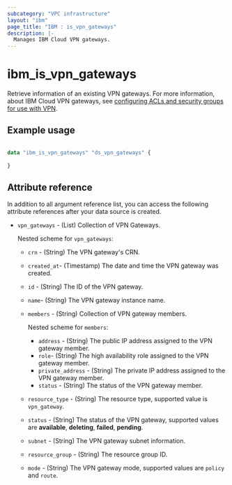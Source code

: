 ```yaml
---
subcategory: "VPC infrastructure"
layout: "ibm"
page_title: "IBM : is_vpn_gateways"
description: |-
  Manages IBM Cloud VPN gateways.
---
```


# ibm_is_vpn_gateways
Retrieve information of an existing VPN gateways. For more information, about IBM Cloud VPN gateways, see [configuring ACLs and security groups for use with VPN](https://cloud.ibm.com/docs/vpc?topic=vpc-acls-security-groups-vpn).


## Example usage

```terraform

data "ibm_is_vpn_gateways" "ds_vpn_gateways" {
  
}

```

## Attribute reference
In addition to all argument reference list, you can access the following attribute references after your data source is created. 

- `vpn_gateways` - (List) Collection of VPN Gateways.

  Nested scheme for `vpn_gateways`:
  - `crn` - (String) The VPN gateway's CRN.
  - `created_at`- (Timestamp) The date and time the VPN gateway was created.
  - `id` - (String) The ID of the VPN gateway.
  - `name`-  (String) The VPN gateway instance name.
  - `members` - (String) Collection of VPN gateway members.

    Nested scheme for `members`:
	  - `address` - (String) The public IP address assigned to the VPN gateway member.
	  - `role`-  (String) The high availability role assigned to the VPN gateway member.
	  - `private_address` - (String) The private IP address assigned to the VPN gateway member.
	  - `status` - (String) The status of the VPN gateway member.
  - `resource_type` - (String) The resource type, supported value is `vpn_gateway`.
  - `status` - (String) The status of the VPN gateway, supported values are **available**, **deleting**, **failed**, **pending**.
  - `subnet` - (String) The VPN gateway subnet information.
  - `resource_group` - (String) The resource group ID.
  - `mode` - (String) The VPN gateway mode, supported values are `policy` and `route`.

